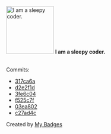 <img src="https://my-badges.github.io/my-badges/sleepy-coder.png" alt="I am a sleepy coder." title="I am a sleepy coder." width="128">
<strong>I am a sleepy coder.</strong>
<br><br>

Commits:

- <a href="https://github.com/Nengock/Nengock/commit/317ca6afac065f0ef5cb47d265b6d29f60a6955e">317ca6a</a>
- <a href="https://github.com/Nengock/Nengock/commit/d2e2f1d637d4151c4cfa71ea4022e138d98ee8d5">d2e2f1d</a>
- <a href="https://github.com/Nengock/Nengock/commit/3fe6c0474e3a28ded583567fa1b88664811450fd">3fe6c04</a>
- <a href="https://github.com/Nengock/Nengock/commit/f525c7fbbca50eca08eced6f466496ed6a7e6c0e">f525c7f</a>
- <a href="https://github.com/Nengock/Nengock/commit/03ea802df42bde6c4fdb459c6ebab89caa0eb59a">03ea802</a>
- <a href="https://github.com/Nengock/Nengock/commit/c27ad4cf1a383b0a8c4a7f489352dbeee7281722">c27ad4c</a>


Created by <a href="https://github.com/my-badges/my-badges">My Badges</a>